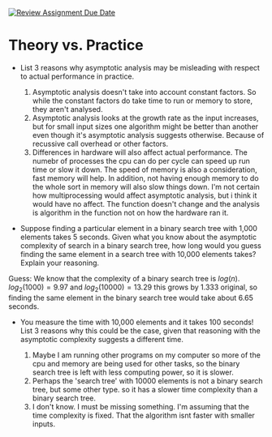 [![Review Assignment Due Date](https://classroom.github.com/assets/deadline-readme-button-24ddc0f5d75046c5622901739e7c5dd533143b0c8e959d652212380cedb1ea36.svg)](https://classroom.github.com/a/FgMJElkj)
# Theory vs. Practice

- List 3 reasons why asymptotic analysis may be misleading with respect to
  actual performance in practice.
    1. Asymptotic analysis doesn't take into account constant factors. So while the constant factors do take time to run or memory to store, they aren't analysed. 
    2. Asymptotic analysis looks at the growth rate as the input increases, but for small input sizes one algorithm might be better than another even though it's asymptotic analysis suggests otherwise. Because of recussive call overhead or other factors.
    3. Differences in hardware will also affect actual performance. The numebr of processes the cpu can do per cycle can speed up run time or slow it down. The speed of memory is also a consideration, fast memory will help. In addition, not having enough memory to do the whole sort in memory will also slow things down. I'm not certain how multiprocessing would affect asymptotic analysis, but i think it would have no affect. The function doesn't change and the analysis is algorithm in the function not on how the hardware ran it. 

- Suppose finding a particular element in a binary search tree with 1,000
  elements takes 5 seconds. Given what you know about the asymptotic complexity
  of search in a binary search tree, how long would you guess finding the same
  element in a search tree with 10,000 elements takes? Explain your reasoning.

Guess: We know that the complexity of a binary search tree is $log(n)$. $log_2(1000) = 9.97$ and $log_2(10000) = 13.29$ this grows by 1.333 original, so finding the same element in the binary search tree would take about 6.65 seconds.

- You measure the time with 10,000 elements and it takes 100 seconds! List 3
  reasons why this could be the case, given that reasoning with the asymptotic
  complexity suggests a different time.

  1. Maybe I am running other programs on my computer so more of the cpu and memory are being used for other tasks, so the binary search tree is left with less computing power, so it is slower.
  2. Perhaps the 'search tree' with 10000 elements is not a binary search tree, but some other type. so it has a slower time complexity than a binary search tree.
  3. I don't know. I must be missing something.
     I'm assuming that the time complexity is fixed. That the algorithm isnt faster with smaller inputs.

